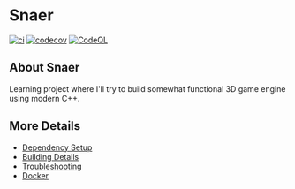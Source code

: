 # Snaer

[![ci](https://github.com/rsniezek/Snaer/actions/workflows/ci.yml/badge.svg)](https://github.com/rsniezek/Snaer/actions/workflows/ci.yml)
[![codecov](https://codecov.io/gh/rsniezek/Snaer/branch/main/graph/badge.svg)](https://codecov.io/gh/rsniezek/Snaer)
[![CodeQL](https://github.com/rsniezek/Snaer/actions/workflows/codeql-analysis.yml/badge.svg)](https://github.com/rsniezek/Snaer/actions/workflows/codeql-analysis.yml)

## About Snaer
Learning project where I'll try to build somewhat functional 3D game engine using modern C++.


## More Details

 * [Dependency Setup](README_dependencies.md)
 * [Building Details](README_building.md)
 * [Troubleshooting](README_troubleshooting.md)
 * [Docker](README_docker.md)
